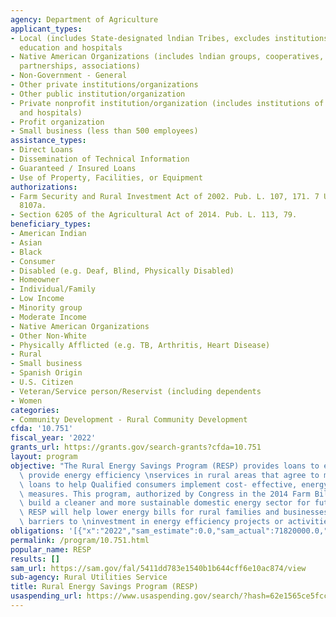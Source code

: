 ```yaml
---
agency: Department of Agriculture
applicant_types:
- Local (includes State-designated lndian Tribes, excludes institutions of higher
  education and hospitals
- Native American Organizations (includes lndian groups, cooperatives, corporations,
  partnerships, associations)
- Non-Government - General
- Other private institutions/organizations
- Other public institution/organization
- Private nonprofit institution/organization (includes institutions of higher education
  and hospitals)
- Profit organization
- Small business (less than 500 employees)
assistance_types:
- Direct Loans
- Dissemination of Technical Information
- Guaranteed / Insured Loans
- Use of Property, Facilities, or Equipment
authorizations:
- Farm Security and Rural Investment Act of 2002. Pub. L. 107, 171. 7 U.S.C. &sect;
  8107a.
- Section 6205 of the Agricultural Act of 2014. Pub. L. 113, 79.
beneficiary_types:
- American Indian
- Asian
- Black
- Consumer
- Disabled (e.g. Deaf, Blind, Physically Disabled)
- Homeowner
- Individual/Family
- Low Income
- Minority group
- Moderate Income
- Native American Organizations
- Other Non-White
- Physically Afflicted (e.g. TB, Arthritis, Heart Disease)
- Rural
- Small business
- Spanish Origin
- U.S. Citizen
- Veteran/Service person/Reservist (including dependents
- Women
categories:
- Community Development - Rural Community Development
cfda: '10.751'
fiscal_year: '2022'
grants_url: https://grants.gov/search-grants?cfda=10.751
layout: program
objective: "The Rural Energy Savings Program (RESP) provides loans to entities who\
  \ provide energy efficiency \nservices in rural areas that agree to make affordable\
  \ loans to help Qualified consumers implement cost- effective, energy efficiency\
  \ measures. This program, authorized by Congress in the 2014 Farm Bill, helps to\
  \ build a cleaner and more sustainable domestic energy sector for future generations.\
  \ RESP will help lower energy bills for rural families and businesses and will reduce\
  \ barriers to \ninvestment in energy efficiency projects or activities."
obligations: '[{"x":"2022","sam_estimate":0.0,"sam_actual":71820000.0,"usa_spending_actual":0.0},{"x":"2023","sam_estimate":357887075.0,"sam_actual":0.0,"usa_spending_actual":0.0},{"x":"2024","sam_estimate":193000000.0,"sam_actual":0.0,"usa_spending_actual":0.0}]'
permalink: /program/10.751.html
popular_name: RESP
results: []
sam_url: https://sam.gov/fal/5411dd783e1540b1b644cff6e10ac874/view
sub-agency: Rural Utilities Service
title: Rural Energy Savings Program (RESP)
usaspending_url: https://www.usaspending.gov/search/?hash=62e1565ce5fcc719e55a5127ad912526
---
```

